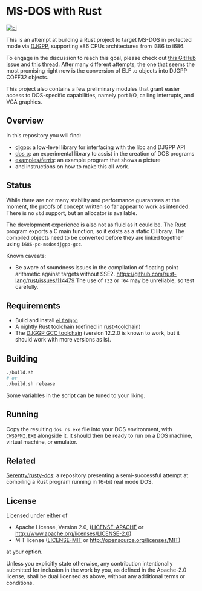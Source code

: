 
# MS-DOS with Rust

[![ci](https://github.com/Enet4/dos-rs/actions/workflows/ci.yml/badge.svg)](https://github.com/Enet4/dos-rs/actions/workflows/ci.yml)

This is an attempt at building a Rust project to target
MS-DOS in protected mode via [DJGPP](http://www.delorie.com/djgpp/),
supporting x86 CPUs architectures from i386 to i686.

To engage in the discussion to reach this goal, please check out [this GitHub issue](https://github.com/Serentty/rusty-dos/issues/3) and [this thread](https://groups.google.com/forum/#!msg/comp.os.msdos.djgpp/0l6wjO-oSM0/wucHtHpCAgAJ).
After many different attempts,
the one that seems the most promising right now is
the conversion of ELF .o objects into DJGPP COFF32 objects.

This project also contains a few preliminary modules that grant easier
access to DOS-specific capabilities, namely port I/O, calling interrupts,
and VGA graphics.

## Overview

In this repository you will find:

- [djgpp](djgpp): a low-level library for interfacing with the libc and DJGPP API
- [dos_x](dos_x): an experimental library to assist in the creation of DOS programs
- [examples/ferris](examples/ferris): an example program that shows a picture
- and instructions on how to make this all work.

## Status

While there are not many stability and performance guarantees at the moment,
the proofs of concept written so far appear to work as intended.
There is no `std` support,
but an allocator is available.

The development experience is also not as fluid as it could be.
The Rust program exports a C main function,
so it exists as a static C library.
The compiled objects need to be converted
before they are linked together using `i686-pc-msdosdjgpp-gcc`.

Known caveats:

- Be aware of soundness issues in the compilation of floating point arithmetic
  against targets without SSE2.
  <https://github.com/rust-lang/rust/issues/114479>
  The use of `f32` or `f64` may be unreliable,
  so test carefully.

## Requirements

- Build and install [`elf2dgpp`](https://github.com/cknave/elf2djgpp)
- A nightly Rust toolchain (defined in [rust-toolchain](rust-toolchain))
- The [DJGGP GCC toolchain](https://www.delorie.com/djgpp)
  (version 12.2.0 is known to work, but it should work with more versions as is).

## Building

```sh
./build.sh
# or
./build.sh release
```

Some variables in the script can be tuned to your liking.

## Running

Copy the resulting `dos_rs.exe` file into your DOS environment,
with [`CWSDPMI.EXE`](http://sandmann.dotster.com/cwsdpmi/) alongside it.
It should then be ready to run on a DOS machine, virtual machine, or emulator.

## Related

[Serentty/rusty-dos](https://github.com/Serentty/rusty-dos): a repository presenting a semi-successful attempt at compiling a Rust program running in 16-bit real mode DOS.

## License

Licensed under either of

- Apache License, Version 2.0, ([LICENSE-APACHE](LICENSE-APACHE) or <http://www.apache.org/licenses/LICENSE-2.0>)
- MIT license ([LICENSE-MIT](LICENSE-MIT) or <http://opensource.org/licenses/MIT>)

at your option.

Unless you explicitly state otherwise, any contribution intentionally submitted
for inclusion in the work by you, as defined in the Apache-2.0 license, shall be dual licensed as above, without any
additional terms or conditions.
